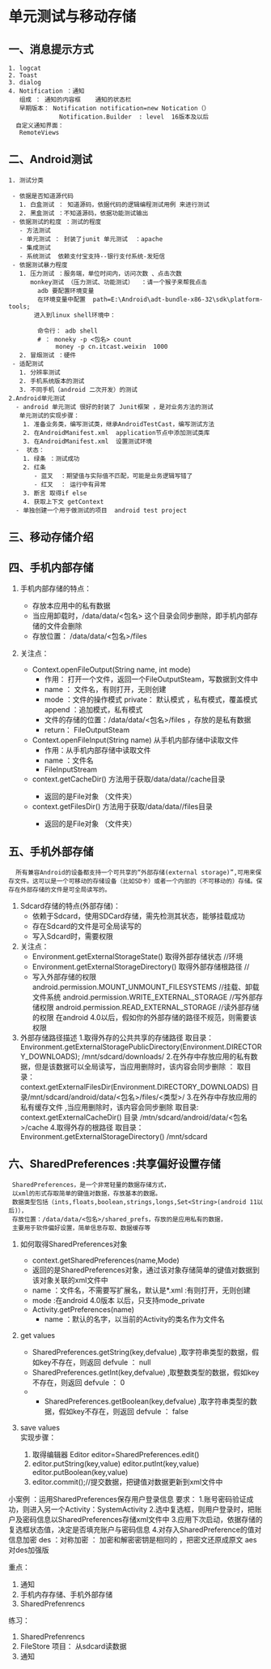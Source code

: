 #    单元测试与移动存储

## 一、消息提示方式 
    1. logcat
    2. Toast
    3. dialog
    4. Notification ：通知
       组成 ： 通知的内容框    通知的状态栏
       早期版本： Notification notification=new Notication（）
                  Notification.Builder  : level  16版本及以后
      自定义通知界面：
       RemoteViews  
   
      
## 二、Android测试

    1. 测试分类
    
     - 依据是否知道源代码
       1. 白盒测试 ： 知道源码，依据代码的逻辑编程测试用例 来进行测试
       2. 黑盒测试 ：不知道源码，依据功能测试输出
     - 依据测试的粒度 ：测试的程度
       - 方法测试 
       - 单元测试 ： 封装了junit 单元测试  ：apache 
       - 集成测试
       - 系统测试  依赖支付宝支持--银行支付系统-发短信
     - 依据测试暴力程度 
       1. 压力测试 ：服务端，单位时间内，访问次数 、点击次数
          monkey测试 （压力测试、功能测试）  ：请一个猴子来帮我点击 
            adb 要配置环境变量
            在环境变量中配置  path=E:\Android\adt-bundle-x86-32\sdk\platform-tools;
           进入到linux shell环境中：

            命令行： adb shell  
            # ： moneky -p <包名> count 
                 money -p cn.itcast.weixin  1000
       2. 冒烟测试 ：硬件 
     - 适配测试
       1. 分辨率测试  
       2. 手机系统版本的测试
       3. 不同手机（android 二次开发）的测试 
    2.Android单元测试 
      - android 单元测试 很好的封装了 Junit框架 ，是对业务方法的测试 
       单元测试的实现步骤：
        1. 准备业务类，编写测试类，继承AndroidTestCast，编写测试方法
        2. 在AndroidManifest.xml  application节点中添加测试类库
        3. 在AndroidManifest.xml  设置测试环境
      -  状态：
        1. 绿条 ：测试成功
        2. 红条 
           - 蓝叉  ：期望值与实际值不匹配，可能是业务逻辑写错了
           - 红叉  ： 运行中有异常 
        3. 断言 取得if else
        4. 获取上下文 getContext
      - 单独创建一个用于做测试的项目  android test project

     
   
## 三、移动存储介绍


## 四、手机内部存储
 

1. 手机内部存储的特点：
	  * 存放本应用中的私有数据 
	  * 当应用卸载时，/data/data/<包名> 这个目录会同步删除，即手机内部存储的文件会删除
	  * 存放位置： /data/data/<包名>/files

2. 关注点：
      * Context.openFileOutput(String name, int mode) 
         - 作用： 打开一个文件，返回一个FileOutputSteam，写数据到文件中
         - name ： 文件名，有则打开，无则创建
         - mode ：文件的操作模式 private： 默认模式 ，私有模式，覆盖模式   append ：追加模式，私有模式
         - 文件的存储的位置：/data/data/<包名>/files ，存放的是私有数据
         - return： FileOutputSteam
      * Context.openFileInput(String name) 从手机内部存储中读取文件
         - 作用：从手机内部存储中读取文件
         - name ：文件名
         - FileInputStream
      * context.getCacheDir()	方法用于获取/data/data/<package name>/cache目录
         - 返回的是File对象  （文件夹）
      * context.getFilesDir() 	方法用于获取/data/data/<package name>/files目录
          - 返回的是File对象  （文件夹）

## 五、手机外部存储 
 
      所有兼容Android的设备都支持一个可共享的“外部存储(external storage)”,可用来保存文件。这可以是一个可移动的存储设备（比如SD卡）或者一个内部的（不可移动的）存储。保存在外部存储的文件是可全局读写的。
1. Sdcard存储的特点(外部存储)：
    * 依赖于Sdcard，使用SDCard存储，需先检测其状态，能够挂载成功
    * 存在Sdcard的文件是可全局读写的
    * 写入Sdcard时，需要权限
2. 关注点：
    * Environment.getExternalStorageState()  取得外部存储状态   //环境
    * Environment.getExternalStorageDirectory() 取得外部存储根路径 //  
    * 写入外部存储的权限
       android.permission.MOUNT_UNMOUNT_FILESYSTEMS  //挂载、卸载文件系统
       android.permission.WRITE_EXTERNAL_STORAGE  //写外部存储权限
       android.permission.READ_EXTERNAL_STORAGE //读外部存储的权限
        在android 4.0以后，假如你的外部存储的路径不规范，则需要该权限
3. 外部存储路径描述
      1.取得外存的公共共享的存储路径
        取目录：Environment.getExternalStoragePublicDirectory(Environment.DIRECTORY_DOWNLOADS);
         /mnt/sdcard/downloads/ 
      2.在外存中存放应用的私有数据，但是该数据可以全局读写，当应用删除时，该内容会同步删除 ：
        取目录：context.getExternalFilesDir(Environment.DIRECTORY_DOWNLOADS)
	   目录/mnt/sdcard/android/data/<包名>/files/<类型>/
      3.在外存中存放应用的私有缓存文件 ,当应用删除时，该内容会同步删除
        取目录: context.getExternalCacheDir()
        目录 /mtn/sdcard/android/data/<包名>/cache
      4.取得外存的根路径
        取目录：Environment.getExternalStorageDirectory()
           /mnt/sdcard
## 六、SharedPreferences  :共享偏好设置存储
     SharedPreferences，是一个非常轻量的数据存储方式，
     以xml的形式存取简单的键值对数据，存放基本的数据。
     数据类型包括（ints,floats,boolean,strings,longs,Set<String>(android 11以后)），
     存放位置：/data/data/<包名>/shared_prefs，存放的是应用私有的数据，
     主要用于软件偏好设置，简单信息存取、数据缓存等
    
   1. 如何取得SharedPreferences对象
       -  context.getSharedPreferences(name,Mode)
         - 返回的是SharedPreferences对象，通过该对象存储简单的键值对数据到该对象关联的xml文件中
         - name ：文件名，不需要写扩展名，默认是*.xml  :有则打开，无则创建
         - mode :在android 4.0版本 以后，只支持mode_private 
       - Activity.getPreferences(name)
         - name ：默认的名字，以当前的Activity的类名作为文件名

   2. get values 
      -  SharedPreferences.getString(key,defvalue) ,取字符串类型的数据，假如key不存在，则返回  defvule ： null
      -  SharedPreferences.getInt(key,defvalue) ,取整数类型的数据，假如key不存在，则返回  defvule ： 0
      -  -  SharedPreferences.getBoolean(key,defvalue) ,取字符串类型的数据，假如key不存在，则返回  defvule ： false

   3. save values  
      实现步骤：
        1. 取得编辑器 Editor editor=SharedPreferences.edit()
        2.  editor.putString(key,value)
            editor.putInt(key,value)
            editor.putBoolean(key,value)
        3. editor.commit();//提交数据，把键值对数据更新到xml文件中
        
  小案例 ：运用SharedPreferences保存用户登录信息
    要求：
    1.账号密码验证成功，则进入另一个Activity：SystemActivity
    2.选中复选框，则用户登录时，把账户及密码信息以SharedPreferences存储xml文件中
    3.应用下次启动，依据存储的复选框状态值，决定是否填充账户与密码信息
    4.对存入SharedPreference的值对信息加密 
          des ：对称加密 ： 加密和解密密钥是相同的 ，把密文还原成原文
          aes 对des加强版


重点：
  1. 通知 
  2. 手机内存存储、手机外部存储
  3. SharedPrefenrencs

练习：
   1. SharedPrefenrencs
   2. FileStore 项目： 从sdcard读数据
   3. 通知 

